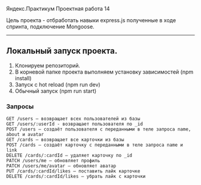 Яндекс.Практикум Проектная работа 14 


Цель проекта - отбработать навыки express.js полученные в ходе спринта, подключение Mongoose.


---

## Локальный запуск проекта.

1. Клонируем репозиторий.
2. В корневой папке проекта выполняем установку зависимостей (npm install)
3. Запуск с hot reload (npm run dev)
4. Обычный запуск (npm run start)

### Запросы


    GET /users — возвращает всех пользователей из базы
    GET /users/:userId - возвращает пользователя по _id
    POST /users — создаёт пользователя с переданными в теле запроса name, about и avatar
    GET /cards — возвращает все карточки из базы
    POST /cards — создаёт карточку с переданными в теле запроса name и link
    DELETE /cards/:cardId — удаляет карточку по _id
    PATCH /users/me — обновляет профиль
    PATCH /users/me/avatar — обновляет аватар
    PUT /cards/:cardId/likes — поставить лайк карточке
    DELETE /cards/:cardId/likes — убрать лайк с карточки    
